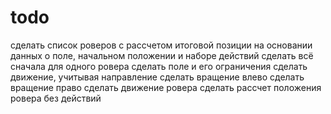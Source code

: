 # todo

сделать список роверов с рассчетом итоговой позиции на основании данных о поле, начальном положении и наборе действий
сделать всё сначала для одного ровера
сделать поле и его ограничения
сделать движение, учитывая направление
сделать вращение влево
сделать вращение право
сделать движение ровера
сделать рассчет положения ровера без действий
